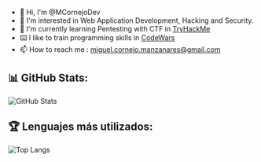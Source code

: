 - 👋 Hi, I'm @MCornejoDev
- 👀 I'm interested in Web Application Development, Hacking and Security.
- 🌱 I'm currently learning Pentesting with CTF in [TryHackMe](https://tryhackme.com/)
- ⌨️ I like to train programming skills in [CodeWars](https://www.codewars.com/)
- 📫 How to reach me : miguel.cornejo.manzanares@gmail.com

<!---
MCornejoDev/MCornejoDev is a ✨ special ✨ repository because its `README.md` (this file) appears on your GitHub profile.
You can click the Preview link to take a look at your changes.
--->

## 📊 GitHub Stats:
![GitHub Stats](https://github-readme-stats.vercel.app/api?username=MCornejoDev&show_icons=true&count_private=true&include_all_commits=true)

## 🏆 Lenguajes más utilizados:
![Top Langs](https://github-readme-stats.vercel.app/api/top-langs/?username=MCornejoDev&layout=compact)
